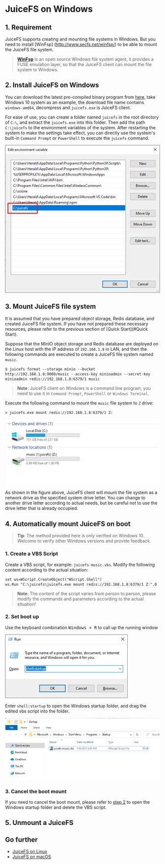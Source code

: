 # JuiceFS on Windows

## 1. Requirement

JuiceFS supports creating and mounting file systems in Windows. But you need to install [WinFsp] (http://www.secfs.net/winfsp/) to be able to mount the JuiceFS file system.

> **[WinFsp](https://github.com/billziss-gh/winfsp)** is an open source Windows file system agent, it provides a FUSE emulation layer, so that the JuiceFS client can mount the file system to Windows.

## 2. Install JuiceFS on Windows

You can download the latest pre-compiled binary program from [here](https://github.com/juicedata/juicefs/releases/latest), take Windows 10 system as an example, the download file name contains `windows-amd64`, decompress and `juicefs.exe` is JuiceFS client.

For ease of use, you can create a folder named `juicefs` in the root directory of `C:\`, and extract the `juicefs.exe` into this folder. Then add the path `C:\juicefs` to the environment variables of the system. After restarting the system to make the settings take effect, you can directly use the system's built-in `Command Prompt` or `PowerShell` to execute the `juicefs` command.

![Windows ENV path](../images/windows-path-en.png)

## 3. Mount JuiceFS file system

It is assumed that you have prepared object storage, Redis database, and created JuiceFS file system. If you have not prepared these necessary resources, please refer to the previous section of [Quick Start](#Quick Start).

Suppose that the MinIO object storage and Redis database are deployed on the Linux host with the IP address of `192.168.1.8` in LAN, and then the following commands are executed to create a JuiceFS file system named `music`.

```shell
$ juicefs format --storage minio --bucket http://192.168.1.8:9000/music --access-key minioadmin --secret-key minioadmin redis://192.168.1.8:6379/1 music
```

> **Note**: JuiceFS client on Windows is a command line program, you need to use it in `Command Prompt`, `PowerShell` or `Windows Terminal`.

Execute the following command to mount the `music` file system to `Z` drive:

```power
> juicefs.exe mount redis://192.168.1.8:6379/1 Z:
```

![](../images/juicefs-on-windows-new.png)

As shown in the figure above, JuiceFS client will mount the file system as a network drive as the specified system drive letter. You can change to another drive letter according to actual needs, but be careful not to use the drive letter that is already occupied.

## 4. Automatically mount JuiceFS on boot

> **Tip**: The method provided here is only verified on Windows 10. Welcome to verify other Windows versions and provide feedback.

### 1. Create a VBS Script

Create a VBS script, for example: `juicefs-music.vbs`. Modify the following content according to the actual situation:

```vbscript
set ws=WScript.CreateObject("WScript.Shell")
ws.Run "C:\juicefs\juicefs.exe mount redis://192.168.1.8:6379/1 Z:",0
```

> **Note**: The content of the script varies from person to person, please modify the commands and parameters according to the actual situation!

### 2. Set boot up

Use the keyboard combination <kbd>Windows + R</kbd> to call up the running window

![Windows run](../images/windows-run-startup.png)

Enter `shell:startup` to open the Windows startup folder, and drag the edited vbs script into the folder.

![Windows starup folder](../images/windows-mount-startup.png)

### 3. Cancel the boot mount

If you need to cancel the boot mount, please refer to [step 2](#2-set-boot-up) to open the Windows startup folder and delete the VBS script.

## 5. Unmount a JuiceFS

## Go further

- [JuiceFS on Linux](juicefs_on_linux.md)
- [JuiceFS on macOS](juicefs_on_macos.md)
